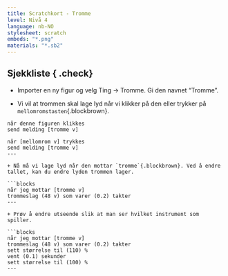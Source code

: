 ```yaml
---
title: Scratchkort - Tromme
level: Nivå 4
language: nb-NO
stylesheet: scratch
embeds: "*.png"
materials: "*.sb2"
---
```


## Sjekkliste { .check}

+ Importer en ny figur og velg Ting -> Tromme. Gi den navnet “Tromme”.

+ Vi vil at trommen skal lage lyd når vi klikker på den eller trykker på `mellomromstasten`{.blockbrown}.

```blocks
når denne figuren klikkes
send melding [tromme v]

når [mellomrom v] trykkes
send melding [tromme v]
---

+ Nå må vi lage lyd når den mottar `tromme`{.blockbrown}. Ved å endre tallet, kan du endre lyden trommen lager.

```blocks
når jeg mottar [tromme v]
trommeslag (48 v) som varer (0.2) takter
---

+ Prøv å endre utseende slik at man ser hvilket instrument som spiller.

```blocks
når jeg mottar [tromme v]
trommeslag (48 v) som varer (0.2) takter
sett størrelse til (110) %
vent (0.1) sekunder
sett størrelse til (100) %
---

